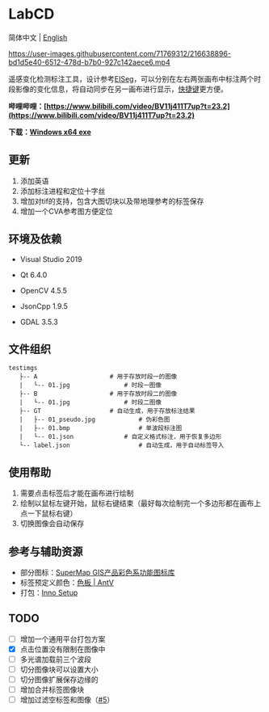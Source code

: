 # LabCD

简体中文 | [English](./README_EN.md)

https://user-images.githubusercontent.com/71769312/216638896-bd1d5e40-6512-478d-b7b0-927c142aece6.mp4

遥感变化检测标注工具，设计参考[EISeg](https://github.com/PaddlePaddle/PaddleSeg/tree/release/2.6/EISeg)，可以分别在左右两张画布中标注两个时段影像的变化信息，将自动同步在另一画布进行显示，[快捷键](https://github.com/geoyee/LabCD/wiki/%E5%BF%AB%E6%8D%B7%E9%94%AE%E5%88%97%E8%A1%A8)更方便。

**哔哩哔哩：[https://www.bilibili.com/video/BV11j411T7up?t=23.2](https://www.bilibili.com/video/BV11j411T7up?t=23.2)**

**下载：[Windows x64 exe](https://github.com/geoyee/LabCD/releases/download/0.2/LabCD-0.2-x64-setup.exe)**

## 更新

1. 添加英语
2.  添加标注进程和定位十字丝
4.  增加对tif的支持，包含大图切块以及带地理参考的标签保存
6.  增加一个CVA参考图方便定位

## 环境及依赖

- Visual Studio 2019

- Qt 6.4.0

- OpenCV 4.5.5

- JsonCpp 1.9.5

- GDAL 3.5.3

## 文件组织

```
testimgs
   ├-- A					# 用于存放时段一的图像
   |   └-- 01.jpg				# 时段一图像
   ├-- B					# 用于存放时段二的图像
   |   └-- 01.jpg				# 时段二图像
   ├-- GT					# 自动生成，用于存放标注结果
   |   ├-- 01_pseudo.jpg			# 伪彩色图
   |   ├-- 01.bmp			        # 单波段标注图
   |   └-- 01.json				# 自定义格式标注，用于恢复多边形
   └-- label.json	 		        # 自动生成，用于自动标签导入
```

## 使用帮助

1. 需要点击标签后才能在画布进行绘制
2. 绘制以鼠标左键开始，鼠标右键结束（最好每次绘制完一个多边形都在画布上点一下鼠标右键）
3. 切换图像会自动保存

## 参考与辅助资源

- 部分图标：[SuperMap GIS产品彩色系功能图标库](https://www.iconfont.cn/collections/detail?spm=a313x.7781069.1998910419.d9df05512&cid=32519)
- 标签预定义颜色：[色板 | AntV](https://antv.vision/zh/docs/specification/language/palette)
- 打包：[Inno Setup](https://jrsoftware.org/)

## TODO

- [ ] 增加一个通用平台打包方案
- [x] 点击位置没有限制在图像中
- [ ] 多光谱加载前三个波段
- [ ] 切分图像块可以设置大小
- [ ] 切分图像扩展保存边缘的
- [ ] 增加合并标签图像块
- [ ] 增加过滤空标签和图像（[#5](https://github.com/geoyee/LabCD/issues/5)）
